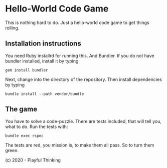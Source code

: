 # Hello-World Code Game

This is nothing hard to do. Just a hello-world code game to get things rolling.

## Installation instructions

You need Ruby installrd for running this. And Bundler. If you do not have bundler installed, install it by typing

`gem install bundler`

Next, change into the directory of the repository. Then install dependencies by typing

`bundle install --path vendor/bundle`

## The game

You have to solve a code-puzzle. There are tests included, that will tell you, what to do. Run the tests with:

`bundle exec rspec`

The tests are red, you mission is, to make them all pass. So to turn them green.

(c) 2020 - Playful Thinking
